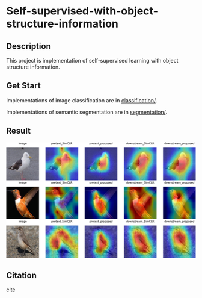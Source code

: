 # Self-supervised-with-object-structure-information


## Description


This project is implementation of self-supervised learning with object structure information. 


 


## Get Start


Implementations of image classification are in [classification/](./classification/).

Implementations of semantic segmentation are in [segmentation/](./segmentation/).


## Result


![](./classification/record/gradcam/gradcam0.png)
![](./classification/record/gradcam/gradcam1.png)
![](./classification/record/gradcam/gradcam2.png)


## Citation


cite

```python

```
